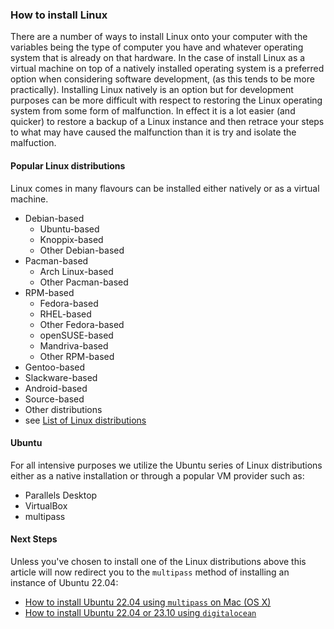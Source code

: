 ### How to install Linux 
There are a number of ways to install Linux onto your computer with the variables being the type of computer you have and whatever operating system that is already on that hardware. In the case of install Linux as a virtual machine on top of a natively installed operating system is a preferred option when considering software development, (as this tends to be more practically). Installing Linux natively is an option but for development purposes can be more difficult with respect to restoring the Linux operating system from some form of malfunction. In effect it is a lot easier (and quicker) to restore a backup of a Linux instance and then retrace your steps to what may have caused the malfunction than it is try and isolate the malfuction. 
#### Popular Linux distributions
Linux comes in many flavours can be installed either natively or as a virtual machine. 
- Debian-based
    - Ubuntu-based
    - Knoppix-based
    - Other Debian-based
- Pacman-based
    - Arch Linux-based
    - Other Pacman-based
- RPM-based
    - Fedora-based
    - RHEL-based
    - Other Fedora-based
    - openSUSE-based
    - Mandriva-based
    - Other RPM-based
- Gentoo-based
- Slackware-based
- Android-based
- Source-based
- Other distributions
- see [List of Linux distributions](https://en.wikipedia.org/wiki/List_of_Linux_distributions)
#### Ubuntu
For all intensive purposes we utilize the Ubuntu series of Linux distributions either as a native installation or through a popular VM provider such as:
- Parallels Desktop
- VirtualBox
- multipass
#### Next Steps
Unless you've chosen to install one of the Linux distributions above this article will now redirect you to the `multipass` method of installing an instance of Ubuntu 22.04:
- [How to install Ubuntu 22.04 using `multipass` on Mac (OS X)](https://github.com/perriera/for_interfaces/blob/main/vm/multipass/mac/README.md)
- [How to install Ubuntu 22.04 or 23.10 using `digitalocean`](https://github.com/perriera/for_interfaces/blob/main/vm/digitalocean/README.md)